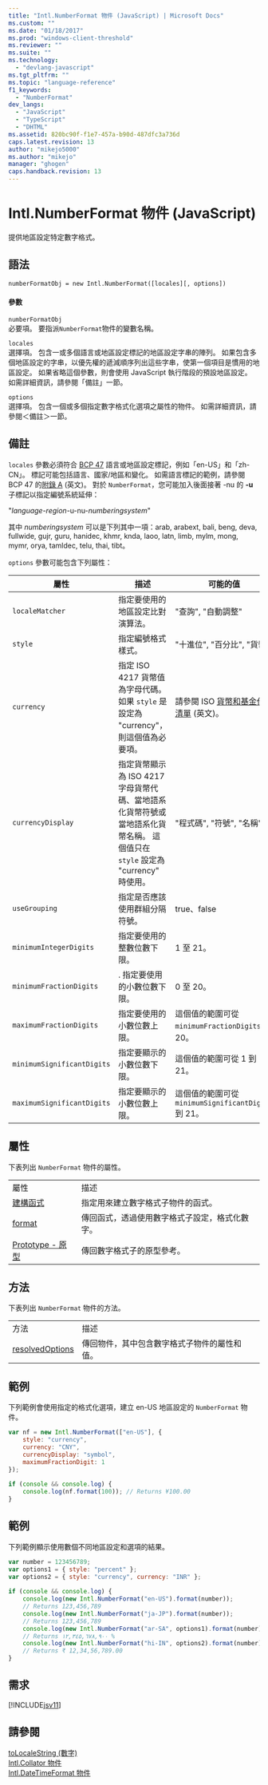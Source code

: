 ```yaml
---
title: "Intl.NumberFormat 物件 (JavaScript) | Microsoft Docs"
ms.custom: ""
ms.date: "01/18/2017"
ms.prod: "windows-client-threshold"
ms.reviewer: ""
ms.suite: ""
ms.technology: 
  - "devlang-javascript"
ms.tgt_pltfrm: ""
ms.topic: "language-reference"
f1_keywords: 
  - "NumberFormat"
dev_langs: 
  - "JavaScript"
  - "TypeScript"
  - "DHTML"
ms.assetid: 820bc90f-f1e7-457a-b90d-487dfc3a736d
caps.latest.revision: 13
author: "mikejo5000"
ms.author: "mikejo"
manager: "ghogen"
caps.handback.revision: 13
---
```

# Intl.NumberFormat 物件 (JavaScript)
提供地區設定特定數字格式。  
  
## 語法  
  
```  
numberFormatObj = new Intl.NumberFormat([locales][, options])  
```  
  
#### 參數  
 `numberFormatObj`  
 必要項。  要指派`NumberFormat`物件的變數名稱。  
  
 `locales`  
 選擇項。  包含一或多個語言或地區設定標記的地區設定字串的陣列。  如果包含多個地區設定的字串，以優先權的遞減順序列出這些字串，使第一個項目是慣用的地區設定。  如果省略這個參數，則會使用 JavaScript 執行階段的預設地區設定。  如需詳細資訊，請參閱「備註」一節。  
  
 `options`  
 選擇項。  包含一個或多個指定數字格式化選項之屬性的物件。  如需詳細資訊，請參閱＜備註＞一節。  
  
## 備註  
 `locales` 參數必須符合 [BCP 47](http://tools.ietf.org/html/rfc5646) 語言或地區設定標記，例如「en\-US」和「zh\-CN」。  標記可能包括語言、國家\/地區和變化。  如需語言標記的範例，請參閱 BCP 47 的[附錄 A](http://tools.ietf.org/html/rfc5646#appendix-A) \(英文\)。  對於 `NumberFormat`，您可能加入後面接著 \-nu 的 **\-u** 子標記以指定編號系統延伸：  
  
 "*language*\-*region*\-u\-nu\-*numberingsystem*"  
  
 其中 *numberingsystem* 可以是下列其中一項：arab, arabext, bali, beng, deva, fullwide, gujr, guru, hanidec, khmr, knda, laoo, latn, limb, mylm, mong, mymr, orya, tamldec, telu, thai, tibt。  
  
 `options` 參數可能包含下列屬性：  
  
|屬性|描述|可能的值|預設值|  
|--------|--------|----------|---------|  
|`localeMatcher`|指定要使用的地區設定比對演算法。|"查詢", "自動調整"|"自動調整"|  
|`style`|指定編號格式樣式。|"十進位", "百分比", "貨幣"|"decimal"|  
|`currency`|指定 ISO 4217 貨幣值為字母代碼。  如果 `style` 是設定為 "currency"，則這個值為必要項。|請參閱 ISO [貨幣和基金代碼清單](http://www.currency-iso.org/en/home/tables/table-a1.html) \(英文\)。|未定義|  
|`currencyDisplay`|指定貨幣顯示為 ISO 4217 字母貨幣代碼、當地語系化貨幣符號或當地語系化貨幣名稱。  這個值只在 `style` 設定為 "currency" 時使用。|"程式碼", "符號", "名稱"|"symbol"|  
|`useGrouping`|指定是否應該使用群組分隔符號。|true、false|`true`.|  
|`minimumIntegerDigits`|指定要使用的整數位數下限。|1 至 21。|21|  
|`minimumFractionDigits`|.  指定要使用的小數位數下限。|0 至 20。|0|  
|`maximumFractionDigits`|指定要使用的小數位數上限。|這個值的範圍可從 `minimumFractionDigits` 到 20。|20.|  
|`minimumSignificantDigits`|指定要顯示的小數位數下限。|這個值的範圍可從 1 到 21。|1|  
|`maximumSignificantDigits`|指定要顯示的小數位數上限。|這個值的範圍可從 `minimumSignificantDigits` 到 21。|21|  
  
## 屬性  
 下表列出 `NumberFormat` 物件的屬性。  
  
|||  
|-|-|  
|屬性|描述|  
|[建構函式](../../javascript/reference/constructor-property-intl-numberformat.md)|指定用來建立數字格式子物件的函式。|  
|[format](../../javascript/reference/format-property-intl-numberformat.md)|傳回函式，透過使用數字格式子設定，格式化數字。|  
|[Prototype \- 原型](../../javascript/reference/prototype-property-intl-numberformat.md)|傳回數字格式子的原型參考。|  
  
## 方法  
 下表列出 `NumberFormat` 物件的方法。  
  
|||  
|-|-|  
|方法|描述|  
|[resolvedOptions](../../javascript/reference/resolvedoptions-method-intl-numberformat.md)|傳回物件，其中包含數字格式子物件的屬性和值。|  
  
## 範例  
 下列範例會使用指定的格式化選項，建立 en\-US 地區設定的 `NumberFormat` 物件。  
  
```javascript  
var nf = new Intl.NumberFormat(["en-US"], {  
    style: "currency",  
    currency: "CNY",  
    currencyDisplay: "symbol",  
    maximumFractionDigit: 1  
});  
  
if (console && console.log) {  
    console.log(nf.format(100)); // Returns ¥100.00  
}  
```  
  
## 範例  
 下列範例顯示使用數個不同地區設定和選項的結果。  
  
```javascript  
var number = 123456789;  
var options1 = { style: "percent" };  
var options2 = { style: "currency", currency: "INR" };  
  
if (console && console.log) {  
    console.log(new Intl.NumberFormat("en-US").format(number));  
    // Returns 123,456,789  
    console.log(new Intl.NumberFormat("ja-JP").format(number));  
    // Returns 123,456,789  
    console.log(new Intl.NumberFormat("ar-SA", options1).format(number));  
    // Returns ١٢,٣٤٥,٦٧٨,٩٠٠ %  
    console.log(new Intl.NumberFormat("hi-IN", options2).format(number));  
    // Returns ₹ 12,34,56,789.00  
}  
```  
  
## 需求  
 [!INCLUDE[jsv11](../../javascript/reference/includes/jsv11-md.md)]  
  
## 請參閱  
 [toLocaleString \(數字\)](../../javascript/reference/tolocalestring-number.md)   
 [Intl.Collator 物件](../../javascript/reference/intl-collator-object-javascript.md)   
 [Intl.DateTimeFormat 物件](../../javascript/reference/intl-datetimeformat-object-javascript.md)